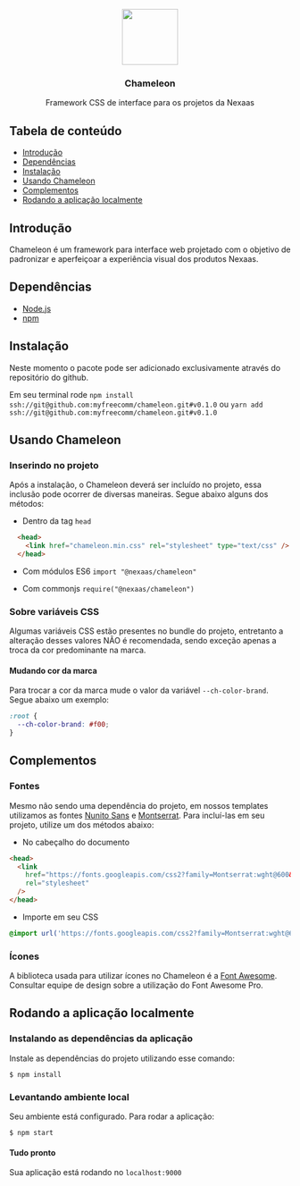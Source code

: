 <p align="center">
  <img src="https://user-images.githubusercontent.com/6816187/79229373-4c814f80-7e39-11ea-8b7a-248c4fa5f153.png" width="100" />
</p>

<h3 align="center">Chameleon</h3>

<p align="center">
  Framework CSS de interface para os projetos da Nexaas
</p>

## Tabela de conteúdo

- [Introdução](#introdução)
- [Dependências](#dependências)
- [Instalação](#instalação)
- [Usando Chameleon](#usando-chameleon)
- [Complementos](#complementos)
- [Rodando a aplicação localmente](#rodando-a-aplicação-localmente)

## Introdução

Chameleon é um framework para interface web projetado com o objetivo de padronizar e aperfeiçoar a experiência visual dos produtos Nexaas.

## Dependências

- [Node.js](https://nodejs.org/)
- [npm](https://docs.npmjs.com/getting-started/installing-node)

## Instalação

Neste momento o pacote pode ser adicionado exclusivamente através do repositório do github.

Em seu terminal rode `npm install ssh://git@github.com:myfreecomm/chameleon.git#v0.1.0` ou `yarn add ssh://git@github.com:myfreecomm/chameleon.git#v0.1.0`

## Usando Chameleon

### Inserindo no projeto

Após a instalação, o Chameleon deverá ser incluído no projeto, essa inclusão pode ocorrer de diversas maneiras. Segue abaixo alguns dos métodos:

- Dentro da tag `head`

```html
  <head>
    <link href="chameleon.min.css" rel="stylesheet" type="text/css" />
  </head>
```

- Com módulos ES6 `import "@nexaas/chameleon"`

- Com commonjs `require("@nexaas/chameleon")`

### Sobre variáveis CSS

Algumas variáveis CSS estão presentes no bundle do projeto, entretanto a alteração desses valores NÃO é recomendada, sendo exceção apenas a troca da cor predominante na marca.

#### Mudando cor da marca

Para trocar a cor da marca mude o valor da variável `--ch-color-brand`. Segue abaixo um exemplo:

```css
:root {
  --ch-color-brand: #f00;
}
```

## Complementos


### Fontes

Mesmo não sendo uma dependência do projeto, em nossos templates utilizamos as fontes [Nunito Sans](https://fonts.google.com/specimen/Nunito+Sans?query=nunito+sans&selection.family=Nunito+Sans:wght@400;600;700&sidebar.open) e [Montserrat](https://fonts.google.com/specimen/Montserrat?query=Montse&sidebar.open&selection.family=Montserrat:wght@600&sidebar.open). Para incluí-las em seu projeto, utilize um dos métodos abaixo:

- No cabeçalho do documento

```html
<head>
  <link
    href="https://fonts.googleapis.com/css2?family=Montserrat:wght@600&family=Nunito+Sans:wght@400;600;700&display=swap"
    rel="stylesheet"
  />
</head>
```

- Importe em seu CSS

```css
@import url('https://fonts.googleapis.com/css2?family=Montserrat:wght@600&family=Nunito+Sans:wght@400;600;700&display=swap');
```

### Ícones

A biblioteca usada para utilizar ícones no Chameleon é a [Font Awesome](https://fontawesome.com/). Consultar equipe de design sobre a utilização do Font Awesome Pro.


## Rodando a aplicação localmente

### Instalando as dependências da aplicação
Instale as dependências do projeto utilizando esse comando:

```
$ npm install
```

### Levantando ambiente local
Seu ambiente está configurado. Para rodar a aplicação:

```
$ npm start
```

#### Tudo pronto

Sua aplicação está rodando no `localhost:9000`

